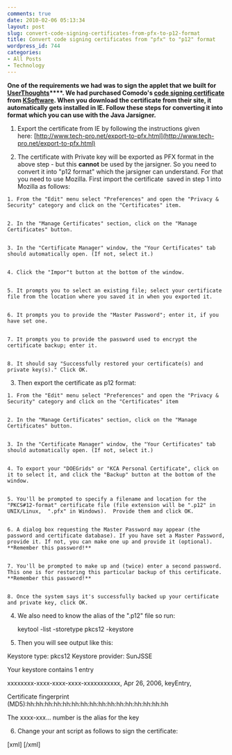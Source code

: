 ```yaml
---
comments: true
date: 2010-02-06 05:13:34
layout: post
slug: convert-code-signing-certificates-from-pfx-to-p12-format
title: Convert code signing certificates from "pfx" to "p12" format
wordpress_id: 744
categories:
- All Posts
- Technology
---
```


**One of the requirements we had was to sign the applet that we built for [UserThoughts](http://alpha.userthoughts.com)****. We had purchased Comodo's [code signing certificate](http://en.wikipedia.org/wiki/Code_signing) from [KSoftware](https://secure.ksoftware.net/code_signing.html?gclid=CN-epdfskZ8CFVBd4wodTC6EIA). When you download the certificate from their site, it automatically gets installed in IE. Follow these steps for converting it into format which you can use with the Java Jarsigner.**





	
  1. Export the certificate from IE by following the instructions given here: [http://www.tech-pro.net/export-to-pfx.html](http://www.tech-pro.net/export-to-pfx.html)

	
  2. The certificate with Private key will be exported as PFX format in the above step - but this **cannot** be used by the jarsigner. So you need to convert it into "p12 format" which the jarsigner can understand. For that you need to use Mozilla. First import the certificate  saved in step 1 into Mozilla as follows:

	
    1. From the "Edit" menu select "Preferences" and open the "Privacy & Security" category and click on the "Certificates" item.

	
    2. In the "Manage Certificates" section, click on the "Manage Certificates" button.

	
    3. In the "Certificate Manager" window, the "Your Certificates" tab should automatically open. (If not, select it.)

	
    4. Click the "Impor"t button at the bottom of the window.

	
    5. It prompts you to select an existing file; select your certificate file from the location where you saved it in when you exported it.

	
    6. It prompts you to provide the "Master Password"; enter it, if you have set one.

	
    7. It prompts you to provide the password used to encrypt the certificate backup; enter it.

	
    8. It should say "Successfully restored your certificate(s) and private key(s)." Click OK.




	
  3. Then export the certificate as p12 format:

	
    1. From the "Edit" menu select "Preferences" and open the "Privacy & Security" category and click on the "Certificates" item

	
    2. In the "Manage Certificates" section, click on the "Manage Certificates" button.

	
    3. In the "Certificate Manager" window, the "Your Certificates" tab should automatically open. (If not, select it.)

	
    4. To export your "DOEGrids" or "KCA Personal Certificate", click on it to select it, and click the "Backup" button at the bottom of the window.

	
    5. You'll be prompted to specify a filename and location for the "PKCS#12-format" certificate file (file extension will be ".p12" in UNIX/Linux,  ".pfx" in Windows).  Provide them and click OK.

	
    6. A dialog box requesting the Master Password may appear (the password and certificate database). If you have set a Master Password, provide it. If not, you can make one up and provide it (optional). **Remember this password!**

	
    7. You'll be prompted to make up and (twice) enter a second password. This one is for restoring this particular backup of this certificate. **Remember this password!**

	
    8. Once the system says it's successfully backed up your certificate and private key, click OK.




	
  4. We also need to know the alias of the ".p12" file so run:


    
     keytool -list -storetype pkcs12 -keystore <path to the cert file>





	
  5. Then you will see output like this:


Keystore type: pkcs12 Keystore provider: SunJSSE

Your keystore contains 1 entry

xxxxxxxx-xxxx-xxxx-xxxx-xxxxxxxxxxx, Apr 26, 2006, keyEntry, 

Certificate fingerprint (MD5):hh:hh:hh:hh:hh:hh:hh:hh:hh:hh:hh:hh:hh:hh:hh:hh

The xxxx-xxx... number is the alias for the key

6. Change your ant script as follows to sign the certificate:

[xml]<target name="signjar" depends="jar">
 <signjar jar="yourJar.jar" storetype="pkcs12"
   keystore="yourkey.p12" alias="Your Alias"
   storepass="your password"/>
</target>[/xml] 
